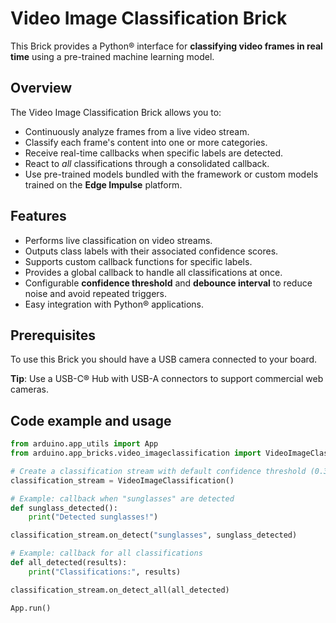 # Video Image Classification Brick

This Brick provides a Python® interface for **classifying video frames in real time** using a pre-trained machine learning model.

## Overview

The Video Image Classification Brick allows you to:

- Continuously analyze frames from a live video stream.
- Classify each frame's content into one or more categories.
- Receive real-time callbacks when specific labels are detected.
- React to *all* classifications through a consolidated callback.
- Use pre-trained models bundled with the framework or custom models trained on the **Edge Impulse** platform.

## Features

- Performs live classification on video streams.
- Outputs class labels with their associated confidence scores.
- Supports custom callback functions for specific labels.
- Provides a global callback to handle all classifications at once.
- Configurable **confidence threshold** and **debounce interval** to reduce noise and avoid repeated triggers.
- Easy integration with Python® applications.

## Prerequisites

To use this Brick you should have a USB camera connected to your board.

**Tip**: Use a USB-C® Hub with USB-A connectors to support commercial web cameras.

## Code example and usage

```python
from arduino.app_utils import App
from arduino.app_bricks.video_imageclassification import VideoImageClassification

# Create a classification stream with default confidence threshold (0.3)
classification_stream = VideoImageClassification()

# Example: callback when "sunglasses" are detected
def sunglass_detected():
    print("Detected sunglasses!")

classification_stream.on_detect("sunglasses", sunglass_detected)

# Example: callback for all classifications
def all_detected(results):
    print("Classifications:", results)

classification_stream.on_detect_all(all_detected)

App.run()
```
